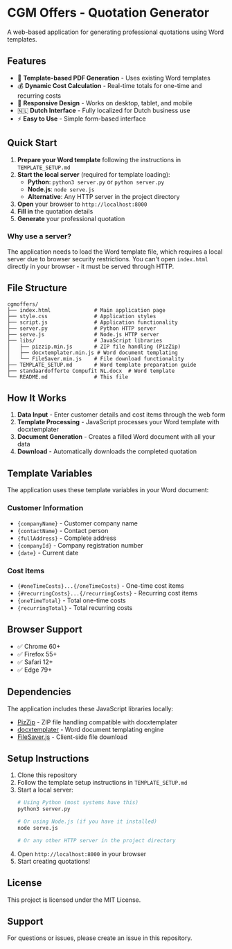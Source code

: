 # CGM Offers - Quotation Generator

A web-based application for generating professional quotations using Word templates.

## Features

- 📄 **Template-based PDF Generation** - Uses existing Word templates
- 💰 **Dynamic Cost Calculation** - Real-time totals for one-time and recurring costs
- 📱 **Responsive Design** - Works on desktop, tablet, and mobile
- 🇳🇱 **Dutch Interface** - Fully localized for Dutch business use
- ⚡ **Easy to Use** - Simple form-based interface

## Quick Start

1. **Prepare your Word template** following the instructions in `TEMPLATE_SETUP.md`
2. **Start the local server** (required for template loading):
   - **Python**: `python3 server.py` or `python server.py`
   - **Node.js**: `node serve.js`
   - **Alternative**: Any HTTP server in the project directory
3. **Open** your browser to `http://localhost:8000`
4. **Fill in** the quotation details
5. **Generate** your professional quotation

### Why use a server?

The application needs to load the Word template file, which requires a local server due to browser security restrictions. You can't open `index.html` directly in your browser - it must be served through HTTP.

## File Structure

```
cgmoffers/
├── index.html              # Main application page
├── style.css               # Application styles
├── script.js               # Application functionality
├── server.py               # Python HTTP server
├── serve.js                # Node.js HTTP server
├── libs/                   # JavaScript libraries
│   ├── pizzip.min.js       # ZIP file handling (PizZip)
│   ├── docxtemplater.min.js # Word document templating
│   └── FileSaver.min.js    # File download functionality
├── TEMPLATE_SETUP.md       # Word template preparation guide
├── standaardofferte Compufit NL.docx  # Word template
└── README.md               # This file
```

## How It Works

1. **Data Input** - Enter customer details and cost items through the web form
2. **Template Processing** - JavaScript processes your Word template with docxtemplater
3. **Document Generation** - Creates a filled Word document with all your data
4. **Download** - Automatically downloads the completed quotation

## Template Variables

The application uses these template variables in your Word document:

### Customer Information
- `{companyName}` - Customer company name
- `{contactName}` - Contact person
- `{fullAddress}` - Complete address
- `{companyId}` - Company registration number
- `{date}` - Current date

### Cost Items
- `{#oneTimeCosts}...{/oneTimeCosts}` - One-time cost items
- `{#recurringCosts}...{/recurringCosts}` - Recurring cost items
- `{oneTimeTotal}` - Total one-time costs
- `{recurringTotal}` - Total recurring costs

## Browser Support

- ✅ Chrome 60+
- ✅ Firefox 55+
- ✅ Safari 12+
- ✅ Edge 79+

## Dependencies

The application includes these JavaScript libraries locally:
- [PizZip](https://github.com/open-xml-templating/pizzip) - ZIP file handling compatible with docxtemplater
- [docxtemplater](https://docxtemplater.com/) - Word document templating engine
- [FileSaver.js](https://github.com/eligrey/FileSaver.js) - Client-side file download

## Setup Instructions

1. Clone this repository
2. Follow the template setup instructions in `TEMPLATE_SETUP.md`
3. Start a local server:
   ```bash
   # Using Python (most systems have this)
   python3 server.py
   
   # Or using Node.js (if you have it installed)
   node serve.js
   
   # Or any other HTTP server in the project directory
   ```
4. Open `http://localhost:8000` in your browser
5. Start creating quotations!

## License

This project is licensed under the MIT License.

## Support

For questions or issues, please create an issue in this repository.